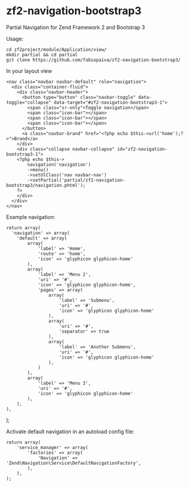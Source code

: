 zf2-navigation-bootstrap3
=========================

Partial Navigation for Zend Framework 2 and Bootstrap 3

Usage: 

    cd zf2project/module/Application/view/
    mkdir partial && cd partial
    git clone https://github.com/fabiopaiva/zf2-navigation-bootstrap3/

In your layout view

    <nav class="navbar navbar-default" role="navigation">
      <div class="container-fluid">
        <div class="navbar-header">
          <button type="button" class="navbar-toggle" data-toggle="collapse" data-target="#zf2-navigation-bootstrap3-1">
            <span class="sr-only">Toggle navigation</span>
            <span class="icon-bar"></span>
            <span class="icon-bar"></span>
            <span class="icon-bar"></span>
          </button>
          <a class="navbar-brand" href="<?php echo $this->url('home');?>">Brand</a>
        </div>
        <div class="collapse navbar-collapse" id="zf2-navigation-bootstrap3-1">
        <?php echo $this->
            navigation('navigation')
            ->menu()
            ->setUlClass('nav navbar-nav')
            ->setPartial('partial/zf2-navigation-bootstrap3/navigation.phtml'); 
        ?>
        </div>
      </div>
    </nav>

Example navigation:

    return array(
      'navigation' => array(
        'default' => array(
            array(
                'label' => 'Home',
                'route' => 'home',
                'icon' => 'glyphicon glyphicon-home'
            ),
            array(
                'label' => 'Menu 2',
                'uri' => '#',
                'icon' => 'glyphicon glyphicon-home',
                'pages' => array(
                    array(
                        'label' => 'Submenu',
                        'uri' => '#',
                        'icon' => 'glyphicon glyphicon-home'
                    ),
                    array(
                        'uri' => '#',
                        'separator' => true
                    ),
                    array(
                        'label' => 'Another Submenu',
                        'uri' => '#',
                        'icon' => 'glyphicon glyphicon-home'
                    ),
                )
            ),
            array(
                'label' => 'Menu 3',
                'uri' => '#',
                'icon' => 'glyphicon glyphicon-home'
            ),
        ),
    ),
  );


Activate default navigation in an autoload config file:

    return array(
        'service_manager' => array(
            'factories' => array(
                'Navigation' => 'Zend\Navigation\Service\DefaultNavigationFactory',
            ),
        ),
    );
